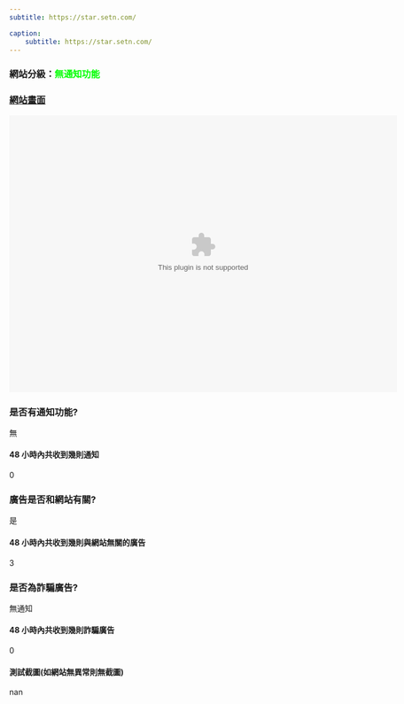 ```yaml
---
subtitle: https://star.setn.com/

caption:
	subtitle: https://star.setn.com/
---
```


<h3>網站分級：<font color="#00FF00">無通知功能</font></h3>

### [網站畫面](https://star.setn.com/)
<embed src="https://web.archive.org/web/https://star.setn.com/" style="width:700px; height: 500px;">

### 是否有通知功能?
無

#### 48 小時內共收到幾則通知
0

### 廣告是否和網站有關?
是

#### 48 小時內共收到幾則與網站無關的廣告
3

### 是否為詐騙廣告?
無通知

#### 48 小時內共收到幾則詐騙廣告
0

#### 測試截圖(如網站無異常則無截圖)
nan

